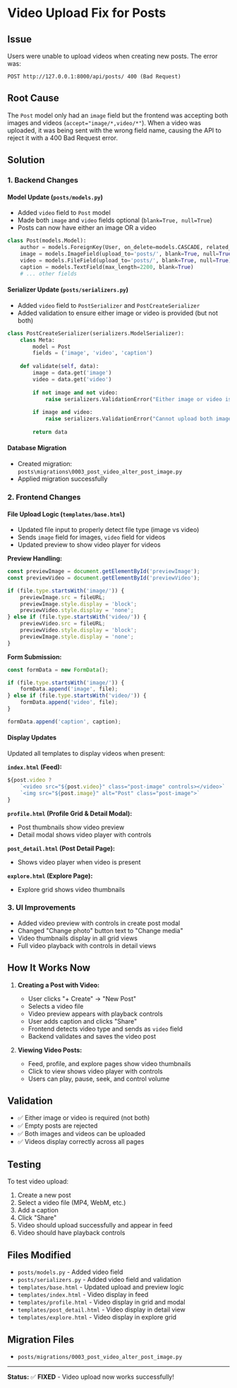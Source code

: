 # Video Upload Fix for Posts

## Issue
Users were unable to upload videos when creating new posts. The error was:
```
POST http://127.0.0.1:8000/api/posts/ 400 (Bad Request)
```

## Root Cause
The `Post` model only had an `image` field but the frontend was accepting both images and videos (`accept="image/*,video/*"`). When a video was uploaded, it was being sent with the wrong field name, causing the API to reject it with a 400 Bad Request error.

## Solution

### 1. **Backend Changes**

#### Model Update (`posts/models.py`)
- Added `video` field to `Post` model
- Made both `image` and `video` fields optional (`blank=True, null=True`)
- Posts can now have either an image OR a video

```python
class Post(models.Model):
    author = models.ForeignKey(User, on_delete=models.CASCADE, related_name='posts')
    image = models.ImageField(upload_to='posts/', blank=True, null=True)
    video = models.FileField(upload_to='posts/', blank=True, null=True)
    caption = models.TextField(max_length=2200, blank=True)
    # ... other fields
```

#### Serializer Update (`posts/serializers.py`)
- Added `video` field to `PostSerializer` and `PostCreateSerializer`
- Added validation to ensure either image or video is provided (but not both)

```python
class PostCreateSerializer(serializers.ModelSerializer):
    class Meta:
        model = Post
        fields = ('image', 'video', 'caption')
    
    def validate(self, data):
        image = data.get('image')
        video = data.get('video')
        
        if not image and not video:
            raise serializers.ValidationError("Either image or video is required")
        
        if image and video:
            raise serializers.ValidationError("Cannot upload both image and video")
        
        return data
```

#### Database Migration
- Created migration: `posts\migrations\0003_post_video_alter_post_image.py`
- Applied migration successfully

### 2. **Frontend Changes**

#### File Upload Logic (`templates/base.html`)
- Updated file input to properly detect file type (image vs video)
- Sends `image` field for images, `video` field for videos
- Updated preview to show video player for videos

**Preview Handling:**
```javascript
const previewImage = document.getElementById('previewImage');
const previewVideo = document.getElementById('previewVideo');

if (file.type.startsWith('image/')) {
    previewImage.src = fileURL;
    previewImage.style.display = 'block';
    previewVideo.style.display = 'none';
} else if (file.type.startsWith('video/')) {
    previewVideo.src = fileURL;
    previewVideo.style.display = 'block';
    previewImage.style.display = 'none';
}
```

**Form Submission:**
```javascript
const formData = new FormData();

if (file.type.startsWith('image/')) {
    formData.append('image', file);
} else if (file.type.startsWith('video/')) {
    formData.append('video', file);
}

formData.append('caption', caption);
```

#### Display Updates
Updated all templates to display videos when present:

**`index.html` (Feed):**
```javascript
${post.video ? 
    `<video src="${post.video}" class="post-image" controls></video>` :
    `<img src="${post.image}" alt="Post" class="post-image">`
}
```

**`profile.html` (Profile Grid & Detail Modal):**
- Post thumbnails show video preview
- Detail modal shows video player with controls

**`post_detail.html` (Post Detail Page):**
- Shows video player when video is present

**`explore.html` (Explore Page):**
- Explore grid shows video thumbnails

### 3. **UI Improvements**
- Added video preview with controls in create post modal
- Changed "Change photo" button text to "Change media"
- Video thumbnails display in all grid views
- Full video playback with controls in detail views

## How It Works Now

1. **Creating a Post with Video:**
   - User clicks "+ Create" → "New Post"
   - Selects a video file
   - Video preview appears with playback controls
   - User adds caption and clicks "Share"
   - Frontend detects video type and sends as `video` field
   - Backend validates and saves the video post

2. **Viewing Video Posts:**
   - Feed, profile, and explore pages show video thumbnails
   - Click to view shows video player with controls
   - Users can play, pause, seek, and control volume

## Validation
- ✅ Either image or video is required (not both)
- ✅ Empty posts are rejected
- ✅ Both images and videos can be uploaded
- ✅ Videos display correctly across all pages

## Testing
To test video upload:
1. Create a new post
2. Select a video file (MP4, WebM, etc.)
3. Add a caption
4. Click "Share"
5. Video should upload successfully and appear in feed
6. Video should have playback controls

## Files Modified
- `posts/models.py` - Added video field
- `posts/serializers.py` - Added video field and validation
- `templates/base.html` - Updated upload and preview logic
- `templates/index.html` - Video display in feed
- `templates/profile.html` - Video display in grid and modal
- `templates/post_detail.html` - Video display in detail view
- `templates/explore.html` - Video display in explore grid

## Migration Files
- `posts/migrations/0003_post_video_alter_post_image.py`

---

**Status:** ✅ **FIXED** - Video upload now works successfully!
